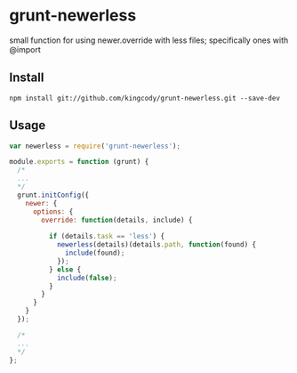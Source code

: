 grunt-newerless
===============

small function for using newer.override with less files; specifically ones with @import

## Install

```shell
npm install git://github.com/kingcody/grunt-newerless.git --save-dev
```

## Usage

```js
var newerless = require('grunt-newerless');

module.exports = function (grunt) {
  /*
  ...
  */
  grunt.initConfig({
    newer: {
      options: {
        override: function(details, include) {
          
          if (details.task == 'less') {
            newerless(details)(details.path, function(found) {
              include(found);
            });
          } else {
            include(false);
          }
        }
      }
    }
  });

  /*
  ...
  */
};

```
